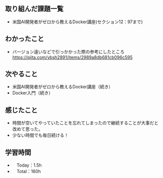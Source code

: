 ## 取り組んだ課題一覧
- 米国AI開発者がゼロから教えるDocker講座(セクション12：97まで)

## わかったこと
- バージョン違いなどで引っかかった際の参考にしたところ
https://qiita.com/ybsh2891/items/2989a8db681cb096c595

## 次やること
- 米国AI開発者がゼロから教えるDocker講座（続き）
- Docker入門（続き）

## 感じたこと
- 時間が空いてやっていたことを忘れてしまったので継続することが大事だと改めて思った。
- 少ない時間でも毎日続ける！

## 学習時間
- 　Today：1.5h
- 　Total：160h
